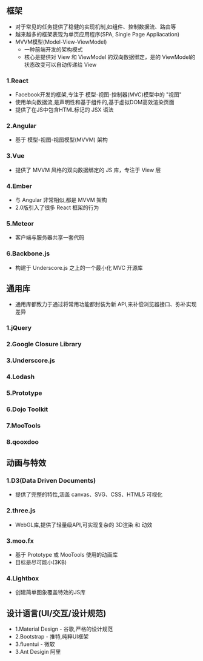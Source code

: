 ## 框架
- 对于常见的任务提供了稳健的实现机制,如组件、控制数据流、路由等
- 越来越多的框架表现为单页应用程序(SPA, Single Page Appliacation)
- MVVM模型(Model-View-ViewModel)
  - 一种前端开发的架构模式
  - 核心是提供对 View 和 ViewModel 的双向数据绑定，是的 ViewModel的状态改变可以自动传递给 View

### 1.React
- Facebook开发的框架,专注于 模型-视图-控制器(MVC)模型中的 "视图"
- 使用单向数据流,是声明性和基于组件的,基于虚拟DOM高效渲染页面
- 提供了在JS中包含HTML标记的 JSX 语法

### 2.Angular
- 基于 模型-视图-视图模型(MVVM) 架构

### 3.Vue
- 提供了 MVVM 风格的双向数据绑定的 JS 库，专注于 View 层

### 4.Ember
- 与 Angular 非常相似,都是 MVVM 架构
- 2.0版引入了很多 React 框架的行为

### 5.Meteor
- 客户端与服务器共享一套代码

### 6.Backbone.js
- 构建于 Underscore.js 之上的一个最小化 MVC 开源库

## 通用库
- 通用库都致力于通过将常用功能都封装为新 API,来补偿浏览器接口、弥补实现差异

### 1.jQuery
### 2.Google Closure Library
### 3.Underscore.js
### 4.Lodash
### 5.Prototype
### 6.Dojo Toolkit
### 7.MooTools
### 8.qooxdoo

## 动画与特效

### 1.D3(Data Driven Documents)
- 提供了完整的特性,涵盖 canvas、SVG、CSS、HTML5 可视化

### 2.three.js
- WebGL库,提供了轻量级API,可实现复杂的 3D渲染 和 动效

### 3.moo.fx
- 基于 Prototype 或 MooTools 使用的动画库
- 目标是尽可能小(3KB)

### 4.Lightbox
- 创建简单图象覆盖特效的JS库

## 设计语言(UI/交互/设计规范)
- 1.Material Design - 谷歌,严格的设计规范
- 2.Bootstrap - 推特,纯粹UI框架
- 3.fluentui - 微软
- 3.Ant Desigin 阿里